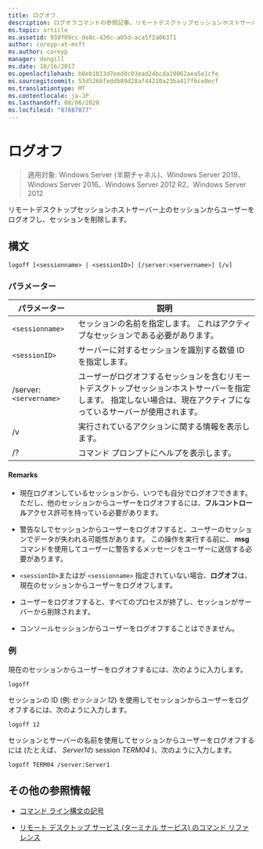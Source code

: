 ```yaml
---
title: ログオフ
description: ログオフコマンドの参照記事。リモートデスクトップセッションホストサーバー上のセッションからユーザーをログオフし、セッションを削除します。
ms.topic: article
ms.assetid: 939f09cc-de8c-436c-a05d-aca5f2a06371
author: coreyp-at-msft
ms.author: coreyp
manager: dongill
ms.date: 10/16/2017
ms.openlocfilehash: b8eb1b13d7eeddc03ead24bcda10062aea5e1cfe
ms.sourcegitcommit: 53d526bfeddb89d28af44210a23ba417f6ce0ecf
ms.translationtype: MT
ms.contentlocale: ja-JP
ms.lasthandoff: 08/06/2020
ms.locfileid: "87887077"
---
```

# <a name="logoff"></a>ログオフ

> 適用対象: Windows Server (半期チャネル)、Windows Server 2019、Windows Server 2016、Windows Server 2012 R2、Windows Server 2012

リモートデスクトップセッションホストサーバー上のセッションからユーザーをログオフし、セッションを削除します。

## <a name="syntax"></a>構文
```
logoff [<sessionname> | <sessionID>] [/server:<servername>] [/v]
```

### <a name="parameters"></a>パラメーター

| パラメーター | 説明 |
| --------- | ----------- |
| `<sessionname>` | セッションの名前を指定します。 これはアクティブなセッションである必要があります。|
| `<sessionID>` | サーバーに対するセッションを識別する数値 ID を指定します。 |
| /server:`<servername>` | ユーザーがログオフするセッションを含むリモートデスクトップセッションホストサーバーを指定します。 指定しない場合は、現在アクティブになっているサーバーが使用されます。 |
| /v | 実行されているアクションに関する情報を表示します。 |
| /? | コマンド プロンプトにヘルプを表示します。 |

#### <a name="remarks"></a>Remarks

- 現在ログオンしているセッションから、いつでも自分でログオフできます。 ただし、他のセッションからユーザーをログオフするには、**フルコントロール**アクセス許可を持っている必要があります。

- 警告なしでセッションからユーザーをログオフすると、ユーザーのセッションでデータが失われる可能性があります。 この操作を実行する前に、 **msg**コマンドを使用してユーザーに警告するメッセージをユーザーに送信する必要があります。

- `<sessionID>`またはが `<sessionname>` 指定されていない場合、**ログオフ**は、現在のセッションからユーザーをログオフします。

- ユーザーをログオフすると、すべてのプロセスが終了し、セッションがサーバーから削除されます。

- コンソールセッションからユーザーをログオフすることはできません。

### <a name="examples"></a>例

現在のセッションからユーザーをログオフするには、次のように入力します。

```
logoff
```

セッションの ID (例:*セッション 12*) を使用してセッションからユーザーをログオフするには、次のように入力します。

```
logoff 12
```

セッションとサーバーの名前を使用してセッションからユーザーをログオフするには (たとえば、 *Server1*の session *TERM04* )、次のように入力します。

```
logoff TERM04 /server:Server1
```

## <a name="additional-references"></a>その他の参照情報

- [コマンド ライン構文の記号](command-line-syntax-key.md)

- [リモート デスクトップ サービス (ターミナル サービス) のコマンド リファレンス](remote-desktop-services-terminal-services-command-reference.md)
